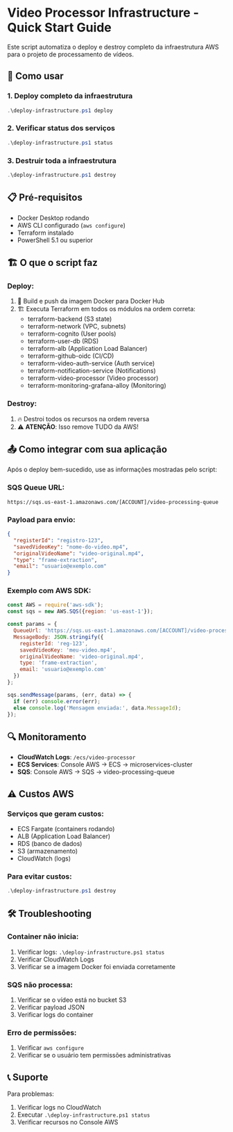 # Video Processor Infrastructure - Quick Start Guide

Este script automatiza o deploy e destroy completo da infraestrutura AWS para o projeto de processamento de vídeos.

## 🚀 Como usar

### 1. Deploy completo da infraestrutura
```powershell
.\deploy-infrastructure.ps1 deploy
```

### 2. Verificar status dos serviços
```powershell
.\deploy-infrastructure.ps1 status
```

### 3. Destruir toda a infraestrutura
```powershell
.\deploy-infrastructure.ps1 destroy
```

## 📋 Pré-requisitos

- Docker Desktop rodando
- AWS CLI configurado (`aws configure`)
- Terraform instalado
- PowerShell 5.1 ou superior

## 🏗️ O que o script faz

### Deploy:
1. 🐳 Build e push da imagem Docker para Docker Hub
2. 🏗️ Executa Terraform em todos os módulos na ordem correta:
   - terraform-backend (S3 state)
   - terraform-network (VPC, subnets)
   - terraform-cognito (User pools)
   - terraform-user-db (RDS)
   - terraform-alb (Application Load Balancer)
   - terraform-github-oidc (CI/CD)
   - terraform-video-auth-service (Auth service)
   - terraform-notification-service (Notifications)
   - terraform-video-processor (Video processor)
   - terraform-monitoring-grafana-alloy (Monitoring)

### Destroy:
1. 🔥 Destroi todos os recursos na ordem reversa
2. ⚠️ **ATENÇÃO**: Isso remove TUDO da AWS!

## 📤 Como integrar com sua aplicação

Após o deploy bem-sucedido, use as informações mostradas pelo script:

### SQS Queue URL:
```
https://sqs.us-east-1.amazonaws.com/[ACCOUNT]/video-processing-queue
```

### Payload para envio:
```json
{
  "registerId": "registro-123",
  "savedVideoKey": "nome-do-video.mp4",
  "originalVideoName": "video-original.mp4",
  "type": "frame-extraction",
  "email": "usuario@exemplo.com"
}
```

### Exemplo com AWS SDK:
```javascript
const AWS = require('aws-sdk');
const sqs = new AWS.SQS({region: 'us-east-1'});

const params = {
  QueueUrl: 'https://sqs.us-east-1.amazonaws.com/[ACCOUNT]/video-processing-queue',
  MessageBody: JSON.stringify({
    registerId: 'reg-123',
    savedVideoKey: 'meu-video.mp4',
    originalVideoName: 'video-original.mp4',
    type: 'frame-extraction',
    email: 'usuario@exemplo.com'
  })
};

sqs.sendMessage(params, (err, data) => {
  if (err) console.error(err);
  else console.log('Mensagem enviada:', data.MessageId);
});
```

## 🔍 Monitoramento

- **CloudWatch Logs**: `/ecs/video-processor`
- **ECS Services**: Console AWS → ECS → microservices-cluster
- **SQS**: Console AWS → SQS → video-processing-queue

## ⚠️ Custos AWS

### Serviços que geram custos:
- ECS Fargate (containers rodando)
- ALB (Application Load Balancer)
- RDS (banco de dados)
- S3 (armazenamento)
- CloudWatch (logs)

### Para evitar custos:
```powershell
.\deploy-infrastructure.ps1 destroy
```

## 🛠️ Troubleshooting

### Container não inicia:
1. Verificar logs: `.\deploy-infrastructure.ps1 status`
2. Verificar CloudWatch Logs
3. Verificar se a imagem Docker foi enviada corretamente

### SQS não processa:
1. Verificar se o vídeo está no bucket S3
2. Verificar payload JSON
3. Verificar logs do container

### Erro de permissões:
1. Verificar `aws configure`
2. Verificar se o usuário tem permissões administrativas

## 📞 Suporte

Para problemas:
1. Verificar logs no CloudWatch
2. Executar `.\deploy-infrastructure.ps1 status`
3. Verificar recursos no Console AWS
